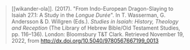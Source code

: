 > [[wikander-ola]]. (2017). "From Indo-European Dragon-Slaying to Isaiah 27.1: A Study in the *Longue Durée*". In T. Wasserman, G. Andersson & D. Willgren (Eds.). _Studies in Isaiah: History, Theology and Reception_ (The Library of Hebrew Bible/Old Testament Studies, pp. 116–136). London: Bloomsbury T&T Clark. Retrieved November 19, 2022, from http://dx.doi.org/10.5040/9780567667199_0013